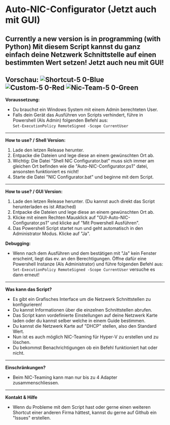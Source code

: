 # Auto-NIC-Configurator (Jetzt auch mit GUI)
**Currently a new version is in programming (with Python)**
Mit diesem Script kannst du ganz einfach deine Netzwerk Schnittstelle auf einen bestimmten Wert setzen!
Jetzt auch neu mit GUI!
----------------------------------------------------------------------------------------------
**Vorschau:**
![Shortcut-5 0-Blue](https://user-images.githubusercontent.com/76796007/182177099-8a5307e1-0fab-4fa8-801a-a928fc968234.png)
![Custom-5 0-Red](https://user-images.githubusercontent.com/76796007/182177066-602a68ed-a21d-442d-aac3-b630f104e915.png)
![Nic-Team-5 0-Green](https://user-images.githubusercontent.com/76796007/182177090-c3ea8667-5c9b-4288-bb3d-fbe4f2b87776.png)
----------------------------------------------------------------------------------------------
**Voraussetzung:**
- Du brauchst ein Windows System mit einem Admin berechteten User.
- Falls dein Gerät das Ausführen von Scripts verhindert, führe in Powershell (Als Admin) folgenden Befehl aus:<br/>
```Set-ExecutionPolicy RemoteSigned -Scope CurrentUser```
----------------------------------------------------------------------------------------------
**How to use? / Shell Version:**<br/>
1. Lade den letzen Release herunter. 
2. Entpacke die Dateien und lege diese an einem gewünschten Ort ab.
3. Wichtig: Die Datei "Shell NIC Configurator.bat" muss sich immer am gleichen Ort befinden wie die
"Auto-NIC-Configurator.ps1" datei, ansonsten funktioniert es nicht!
4. Starte die Datei "NIC Configurator.bat" und beginne mit dem Script.
----------------------------------------------------------------------------------------------
**How to use? / GUI Version:**<br/>
1. Lade den letzen Release herunter. (Du kannst auch direkt das Script herunterladen es ist Attached)
2. Entpacke die Dateien und lege diese an einem gewünschten Ort ab.
4. Klicke mit einem Rechten Mausklick auf "GUI-Auto-NIC-Configurator.ps1" und klicke auf "Mit Powershell Ausführen".
5. Das Powershell Script startet nun und geht automatisch in den Administrator Modus. Klicke auf "Ja".<br/>

**Debugging:**<br/>

- Wenn nach dem Ausführen und dem bestätigen mit "Ja" kein Fenster erscheint, liegt das ev. an den Berechtigungen. Öffne dafür eine Powershell Instanze (Als Administrator) und führe folgenden Befehl aus: ```Set-ExecutionPolicy RemoteSigned -Scope CurrentUser``` versuche es dann erneut!
----------------------------------------------------------------------------------------------
**Was kann das Script?**
- Es gibt ein Grafisches Interface um die Netzwerk Schnittstellen zu konfigurieren!
- Du kannst Informationen über die einzelnen Schnittstellen abrufen.
- Das Script kann vordefinierte Einstellungen auf deine Netzwerk Karte laden oder du kannst selber welche in einem Guide bestimmen.
- Du kannst die Netzwerk Karte auf "DHCP" stellen, also den Standard Wert.
- Nun ist es auch möglich NIC-Teaming für Hyper-V zu erstellen und zu löschen.
- Du bekommst Benachrichtigungen ob ein Befehl funktioniert hat oder nicht.
----------------------------------------------------------------------------------------------
**Einschränkungen?**
- Beim NIC-Teaming kann man nur bis zu 4 Adapter zusammenschliessen.
----------------------------------------------------------------------------------------------
**Kontakt & Hilfe**
- Wenn du Probleme mit dem Script hast oder gerne einen weiteren Shortcut einer anderen Firma hättest, kannst du gerne auf Github ein "Issues" erstellen.

